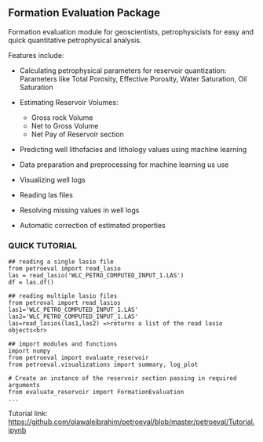 ## Formation Evaluation Package

Formation evaluation module for geoscientists, petrophysicists for easy and quick quantitative petrophysical analysis.

Features include:

-   Calculating petrophysical parameters for reservoir quantization:
        Parameters like Total Porosity, Effective Porosity, Water Saturation, Oil Saturation

-   Estimating Reservoir Volumes:
    - Gross rock Volume
    - Net to Gross Volume
    - Net Pay of Reservoir section

-   Predicting well lithofacies and lithology values using machine learning

-   Data preparation and preprocessing for machine learning us use

-   Visualizing well logs

-   Reading las files

-   Resolving missing values in well logs

-   Automatic correction of estimated properties

### QUICK TUTORIAL

    ## reading a single lasio file 
    from petroeval import read_lasio
    las = read_lasio('WLC_PETRO_COMPUTED_INPUT_1.LAS')
    df = las.df()

    ## reading multiple lasio files
    from petroval import read_lasios
    las1='WLC_PETRO_COMPUTED_INPUT_1.LAS'
    las2='WLC_PETRO_COMPUTED_INPUT_1.LAS'
    las=read_lasios(las1,las2) =>returns a list of the read lasio objects<br>

    ## import modules and functions
    import numpy
    from petroeval import evaluate_reservoir
    from petroeval.visualizations import summary, log_plot

    # Create an instance of the reservoir section passing in required arguments
    from evaluate_reservoir import FormationEvaluation
    ...

Tutorial link:     
https://github.com/olawaleibrahim/petroeval/blob/master/petroeval/Tutorial.ipynb
